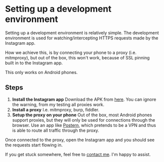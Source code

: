 # Setting up a development environment
Setting up a development environment is relatively simple. The development environment is used for 
watching/intercepting HTTPS requests made by the Instagram app.

How we achieve this, is by connecting your phone to a proxy (i.e. mitmproxy), but out of the box, this won't
 work, because of SSL pinning built in to the Instagram app.

This only works on Android phones.

## Steps
1. **Install the Instagram app** Download the APK from [here](https://github.com/itsMoji/Instagram_SSL_Pinning). You can ignore the warning, from my testing all proxies work.
2. **Install a proxy** I.e. mitmproxy, burp, fiddler.
3. **Setup the proxy on your phone** Out of the box, most Android phones support proxies, but they will only be used for connections
through the browser. Use an app like [Postern](https://play.google.com/store/apps/details?id=com.tunnelworkshop.postern), which pretends
to be a VPN and thus is able to route all traffic through the proxy.

Once connected to the proxy, open the Instagram app and you should see the requests start flowing in.

If you get stuck somewhere, feel free to [contact me](mail:stan@rooy.dev). I'm happy to assist.